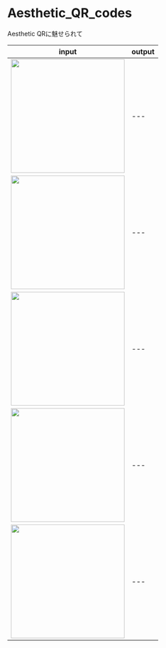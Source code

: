 # Aesthetic_QR_codes
Aesthetic QRに魅せられて

|input|output|
|---|---|
|<img src="https://github.com/negi111111/Aesthetic_QR_codes_tmp/blob/master/data/primer/1.jpg" widht="256px" height="256px"/>|---|
|<img src="https://github.com/negi111111/Aesthetic_QR_codes_tmp/blob/master/data/primer/2.jpg" widht="256px" height="256px"/>|---|
|<img src="https://github.com/negi111111/Aesthetic_QR_codes_tmp/blob/master/data/primer/3.jpg" widht="256px" height="256px"/>|---|
|<img src="https://github.com/negi111111/Aesthetic_QR_codes_tmp/blob/master/data/primer/4.jpg" widht="256px" height="256px"/>|---|
|<img src="https://github.com/negi111111/Aesthetic_QR_codes_tmp/blob/master/data/primer/5.jpg" widht="256px" height="256px"/>|---|
